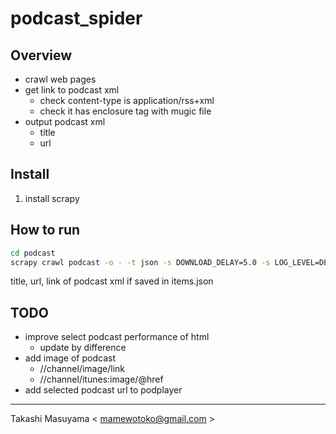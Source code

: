 podcast_spider
==============
Overview
--------
* crawl web pages
* get link to podcast xml
  * check content-type is application/rss+xml
  * check it has enclosure tag with mugic file 
* output podcast xml
  * title
  * url

Install
-------
1. install scrapy

How to run
----------
```bash
cd podcast
scrapy crawl podcast -o - -t json -s DOWNLOAD_DELAY=5.0 -s LOG_LEVEL=DEBUG > items.json
```
title, url, link of podcast xml if saved in items.json

TODO
-----
* improve select podcast performance of html
  * update by difference
* add image of podcast
  * //channel/image/link
  * //channel/itunes:image/@href
* add selected podcast url to podplayer

----
Takashi Masuyama < mamewotoko@gmail.com >
